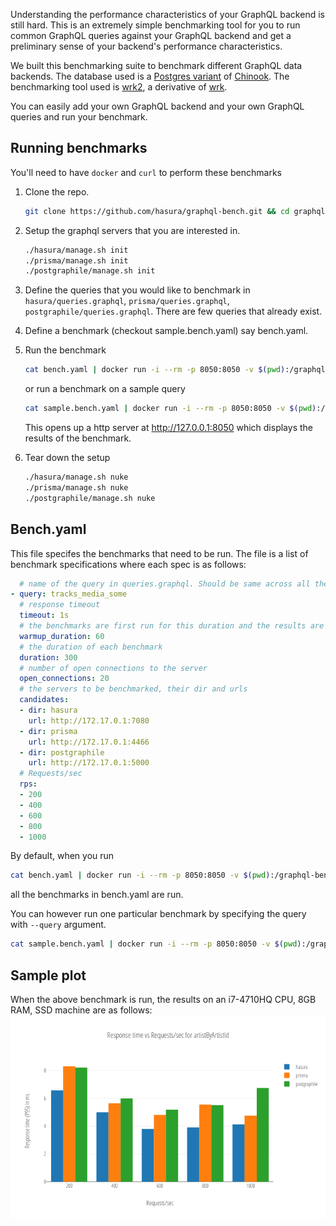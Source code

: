 Understanding the performance characteristics of your GraphQL backend is still hard. This is an extremely simple benchmarking tool for you to run common GraphQL queries against your GraphQL backend and get a preliminary sense of your backend's performance characteristics. 

We built this benchmarking suite to benchmark different GraphQL data backends. The database used is a [Postgres variant](https://github.com/xivSolutions/ChinookDb_Pg_Modified/tree/pg_names) of [Chinook](https://github.com/lerocha/chinook-database). The benchmarking tool used is [wrk2](https://github.com/giltene/wrk2), a derivative of [wrk](https://github.com/wg/wrk).

You can easily add your own GraphQL backend and your own GraphQL queries and run your benchmark.

## Running benchmarks

You'll need to have `docker` and `curl` to perform these benchmarks

1. Clone the repo.
   ```bash
   git clone https://github.com/hasura/graphql-bench.git && cd graphql-bench
   ```

2. Setup the graphql servers that you are interested in.
   ```bash
   ./hasura/manage.sh init
   ./prisma/manage.sh init
   ./postgraphile/manage.sh init
   ```

3. Define the queries that you would like to benchmark in `hasura/queries.graphql`, `prisma/queries.graphql`, `postgraphile/queries.graphql`. There are few queries that already exist.

4. Define a benchmark (checkout sample.bench.yaml) say bench.yaml.

5. Run the benchmark
   ```bash
   cat bench.yaml | docker run -i --rm -p 8050:8050 -v $(pwd):/graphql-bench/ws hasura/graphql-bench:0.2
   ```
   or run a benchmark on a sample query
   ```bash
   cat sample.bench.yaml | docker run -i --rm -p 8050:8050 -v $(pwd):/graphql-bench/ws hasura/graphql-bench:0.2 --query artistByArtistId
   ```
   This opens up a http server at http://127.0.0.1:8050 which displays the results of the benchmark.

6. Tear down the setup
   ```bash
   ./hasura/manage.sh nuke
   ./prisma/manage.sh nuke
   ./postgraphile/manage.sh nuke
   ```

## Bench.yaml

This file specifes the benchmarks that need to be run. The file is a list of benchmark specifications where each spec is as follows:
```yaml
  # name of the query in queries.graphql. Should be same across all the candidates
- query: tracks_media_some
  # response timeout
  timeout: 1s
  # the benchmarks are first run for this duration and the results are ignored
  warmup_duration: 60
  # the duration of each benchmark
  duration: 300
  # number of open connections to the server
  open_connections: 20
  # the servers to be benchmarked, their dir and urls
  candidates:
  - dir: hasura
    url: http://172.17.0.1:7080
  - dir: prisma
    url: http://172.17.0.1:4466
  - dir: postgraphile
    url: http://172.17.0.1:5000
  # Requests/sec
  rps:
  - 200
  - 400
  - 600
  - 800
  - 1000
```

By default, when you run
```bash
cat bench.yaml | docker run -i --rm -p 8050:8050 -v $(pwd):/graphql-bench/ws hasura/graphql-bench:0.2
```
all the benchmarks in bench.yaml are run.

You can however run one particular benchmark by specifying the query with ``--query`` argument.
```bash
cat sample.bench.yaml | docker run -i --rm -p 8050:8050 -v $(pwd):/graphql-bench/ws hasura/graphql-bench:0.2 --query artistByArtistId
```

## Sample plot

When the above benchmark is run, the results on an i7-4710HQ CPU, 8GB RAM, SSD machine are as follows:
![artistByArtistId results](plots/artistByArtistId.png)

